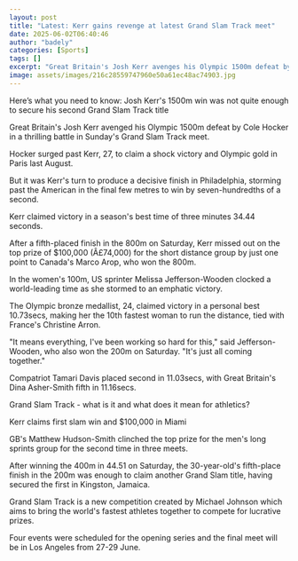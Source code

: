 ```yaml
---
layout: post
title: "Latest: Kerr gains revenge at latest Grand Slam Track meet"
date: 2025-06-02T06:40:46
author: "badely"
categories: [Sports]
tags: []
excerpt: "Great Britain's Josh Kerr avenges his Olympic 1500m defeat by Cole Hocker in a thrilling battle in Sunday's Grand Slam Track meet."
image: assets/images/216c28559747960e50a61ec48ac74903.jpg
---
```


Here’s what you need to know: Josh Kerr's 1500m win was not quite enough to secure his second Grand Slam Track title

Great Britain's Josh Kerr avenged his Olympic 1500m defeat by Cole Hocker in a thrilling battle in Sunday's Grand Slam Track meet.

Hocker surged past Kerr, 27, to claim a shock victory and Olympic gold in Paris last August.

But it was Kerr's turn to produce a decisive finish in Philadelphia, storming past the American in the final few metres to win by seven-hundredths of a second.

Kerr claimed victory in a season's best time of three minutes 34.44 seconds.

After a fifth-placed finish in the 800m on Saturday, Kerr missed out on the top prize of $100,000 (Â£74,000) for the short distance group by just one point to Canada's Marco Arop, who won the 800m.

In the women's 100m, US sprinter Melissa Jefferson-Wooden clocked a world-leading time as she stormed to an emphatic victory.

The Olympic bronze medallist, 24, claimed victory in a personal best 10.73secs, making her the 10th fastest woman to run the distance, tied with France's Christine Arron.

"It means everything, I've been working so hard for this," said Jefferson-Wooden, who also won the 200m on Saturday. "It's just all coming together."

Compatriot Tamari Davis placed second in 11.03secs, with Great Britain's Dina Asher-Smith fifth in 11.16secs.

Grand Slam Track - what is it and what does it mean for athletics?

Kerr claims first slam win and $100,000 in Miami

GB's Matthew Hudson-Smith clinched the top prize for the men's long sprints group  for the second time in three meets.

After winning the 400m in 44.51 on Saturday, the 30-year-old's fifth-place finish in the 200m was enough to claim another Grand Slam title, having secured the first in Kingston, Jamaica.

Grand Slam Track is a new competition created by Michael Johnson which aims to bring the world's fastest athletes together to compete for lucrative prizes.

Four events were scheduled for the opening series and the final meet will be in Los Angeles from 27-29 June.


